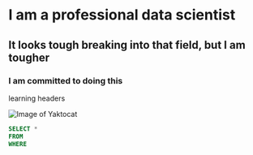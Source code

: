 # I am a professional data scientist
## It looks tough breaking into that field, but I am tougher
### I am committed to doing this
learning headers

![Image of Yaktocat](https://octodex.github.com/images/yaktocat.png)

```SQL
SELECT *
FROM
WHERE
```

